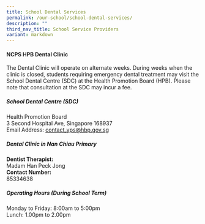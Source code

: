```yaml
---
title: School Dental Services
permalink: /our-school/school-dental-services/
description: ""
third_nav_title: School Service Providers
variant: markdown
---
```

#### NCPS HPB Dental Clinic

The Dental Clinic will operate on alternate weeks. During weeks when the clinic is closed, students requiring emergency dental treatment may visit the School Dental Centre (SDC) at the Health Promotion Board (HPB). Please note that consultation at the SDC may incur a fee.

##### School Dental Centre (SDC)
Health Promotion Board <br>
3 Second Hospital Ave, Singapore 168937 <br>
Email Address: <a href="mailto:contact_yps@hbp.gov.sg">contact_yps@hbp.gov.sg</a> 

##### Dental Clinic in Nan Chiau Primary
**Dentist Therapist:**<br>
Madam Han Peck Jong<br>
**Contact Number:**<br>
85334638

##### Operating Hours (During School Term)
Monday to Friday: 8:00am to 5:00pm<br>
Lunch: 1.00pm to 2.00pm